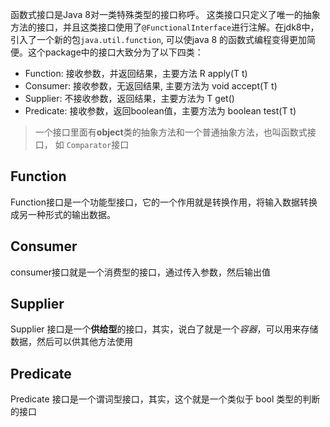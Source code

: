 函数式接口是Java 8对一类特殊类型的接口称呼。 这类接口只定义了唯一的抽象方法的接口，并且这类接口使用了`@FunctionalInterface`进行注解。在jdk8中，引入了一个新的包`java.util.function`, 可以使java 8 的函数式编程变得更加简便。这个package中的接口大致分为了以下四类：

- Function: 接收参数，并返回结果，主要方法 R apply(T t)
- Consumer: 接收参数，无返回结果, 主要方法为 void accept(T t)
- Supplier: 不接收参数，返回结果，主要方法为 T get()
- Predicate: 接收参数，返回boolean值，主要方法为 boolean test(T t)

> 一个接口里面有**object**类的抽象方法和一个普通抽象方法，也叫函数式接口， 如 `Comparator`接口
## Function 

Function接口是一个功能型接口，它的一个作用就是转换作用，将输入数据转换成另一种形式的输出数据。

## Consumer 

consumer接口就是一个消费型的接口，通过传入参数，然后输出值

## Supplier 

Supplier 接口是一个**供给型**的接口，其实，说白了就是一个*容器*，可以用来存储数据，然后可以供其他方法使用
## Predicate 

Predicate 接口是一个谓词型接口，其实，这个就是一个类似于 bool 类型的判断的接口